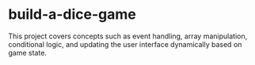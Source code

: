 # build-a-dice-game
This project covers concepts such as event handling, array manipulation, conditional logic, and updating the user interface dynamically based on game state. 
